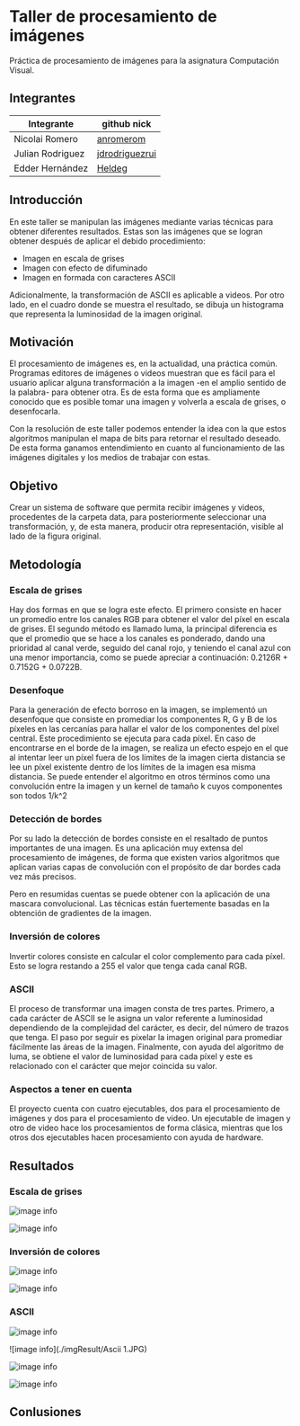 # Taller de procesamiento de imágenes
Práctica de procesamiento de imágenes para la asignatura Computación Visual.
## Integrantes

|       Integrante      |                 github nick                   |
|-----------------------|-----------------------------------------------|
| Nicolai Romero         | [anromerom](https://github.com/anromerom) |
| Julian Rodriguez      | [jdrodriguezrui](https://github.com/jdrodriguezrui)       |
| Edder Hernández      | [Heldeg](https://github.com/Heldeg)       |
## Introducción
En este taller se manipulan las imágenes mediante varias técnicas para obtener diferentes resultados. Estas son las imágenes que se logran obtener después de aplicar el debido procedimiento:
-	Imagen en escala de grises
-	Imagen con efecto de difuminado
-	Imagen en formada con caracteres ASCII

Adicionalmente, la transformación de ASCII es aplicable a videos. Por otro lado, en el cuadro donde se muestra el resultado, se dibuja un histograma que representa la luminosidad de la imagen original.

## Motivación
El procesamiento de imágenes es, en la actualidad, una práctica común. Programas editores de imágenes o videos muestran que es fácil para el usuario aplicar alguna transformación a la imagen -en el amplio sentido de la palabra- para obtener otra. Es de esta forma que es ampliamente conocido que es posible tomar una imagen y volverla a escala de grises, o desenfocarla.

Con la resolución de este taller podemos entender la idea con la que estos algoritmos manipulan el mapa de bits para retornar el resultado deseado. De esta forma ganamos entendimiento en cuanto al funcionamiento de las imágenes digitales y los medios de trabajar con estas. 


## Objetivo

Crear un sistema de software que permita recibir imágenes y videos, procedentes de la carpeta data, para posteriormente seleccionar una transformación, y, de esta manera, producir otra representación, visible al lado de la figura original.
## Metodología

### Escala de grises
Hay dos formas en que se logra este efecto. El primero consiste en hacer un promedio entre los canales RGB para obtener el valor del píxel en escala de grises. El segundo método es llamado luma, la principal diferencia es que el promedio que se hace a los canales es ponderado, dando una prioridad al canal verde, seguido del canal rojo, y teniendo el canal azul con una menor importancia, como se puede apreciar a continuación:  0.2126R + 0.7152G + 0.0722B.
### Desenfoque
Para la generación de efecto borroso en la imagen, se implementó un desenfoque que consiste en promediar los componentes R, G y B de los píxeles en las cercanías para hallar el valor de los componentes del píxel central. Este procedimiento se ejecuta para cada píxel. En caso de encontrarse en el borde de la imagen, se realiza un efecto espejo en el que al intentar leer un píxel fuera de los límites de la imagen cierta distancia se lee un píxel existente dentro de los límites de la imagen esa misma distancia. Se puede entender el algoritmo en otros términos como una convolución entre la imagen y un kernel de tamaño k cuyos componentes son todos 1/k^2
### Detección de bordes
Por su lado la detección de bordes consiste en el resaltado de puntos importantes de una imagen. Es una aplicación muy extensa del procesamiento de imágenes, de forma que existen varios algoritmos que aplican varias capas de convolución con el propósito de dar bordes cada vez más precisos. 

Pero en resumidas cuentas se puede obtener con la aplicación de una mascara convolucional. Las técnicas están fuertemente basadas en la obtención de gradientes de la imagen.
### Inversión de colores
Invertir colores consiste en calcular el color complemento para cada píxel. Esto se logra restando a 255 el valor que tenga cada canal RGB.

### ASCII
El proceso de transformar una imagen consta de tres partes. Primero, a cada carácter de ASCII se le asigna un valor referente a luminosidad dependiendo de la complejidad del carácter, es decir, del número de trazos que tenga. El paso por seguir es pixelar la imagen original para promediar fácilmente las áreas de la imagen. Finalmente, con ayuda del algoritmo de luma, se obtiene el valor de luminosidad para cada píxel y este es relacionado con el carácter que mejor coincida su valor.

### Aspectos a tener en cuenta
El proyecto cuenta con cuatro ejecutables, dos para el procesamiento de imágenes y dos para el procesamiento de video. Un ejecutable de imagen y otro de video hace los procesamientos de forma clásica, mientras que los otros dos ejecutables hacen procesamiento con ayuda de hardware.

## Resultados 
### Escala de grises

![image info](./imgResult/bob1.png) 

![image info](./imgResult/Bob2.png)
### Inversión de colores
![image info](./imgResult/Base.JPG)

![image info](./imgResult/BaseInv.JPG)

### ASCII
![image info](./imgResult/hisoka.JPG)

![image info](./imgResult/Ascii 1.JPG)

![image info](./imgResult/ascii2.JPG)

![image info](./imgResult/ascii3.JPG)



## Conlusiones
